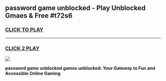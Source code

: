 
## password game unblocked - Play Unblocked Gmaes & Free #t72s6
<h3>
<a href="https://premium.freeplayer.one?title=password_game_unblocked&ref=01M">CLICK TO PLAY</a></h3>
<hr>

<h3>
<a href="https://premium.freeplayer.one?title=password_game_unblocked&ref=01M">CLICK 2 PLAY</a>
  
</h3>

<a href="https://premium.freeplayer.one?title=password_game_unblocked&ref=01M"><img src="https://clearcache.store/games.png"></a>


**password game unblocked games unblocked: Your Gateway to Fun and Accessible Online Gaming**
